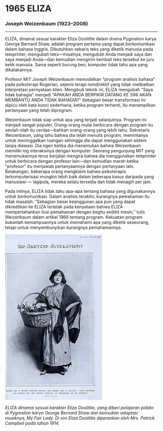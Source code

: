 # __1965 ELIZA__
### __Joseph Weizenbaum__ (1923–2008)
___

ELIZA, dinamai sesuai karakter Eliza Doolittle dalam drama Pygmalion karya George Bernard Shaw, adalah program pertama yang dapat berkomunikasi dalam bahasa Inggris. Dibutuhkan sebaris teks yang diketik manusia pada teleprinter, mengubah teks—misalnya, mengubah Anda menjadi saya dan saya menjadi Anda—dan kemudian mengirim kembali teks tersebut ke juru ketik manusia. Sama seperti burung beo, komputer tidak tahu apa yang dikatakannya.

Profesor MIT Joseph Weizenbaum memodelkan "program analisis bahasa" pada psikoterapi Rogerian, sejenis terapi nondirektif yang tidak melibatkan interpretasi pernyataan klien. Mengikuti teknik ini, ELIZA mengubah "Saya tidak bahagia" menjadi "APAKAH ANDA BERPIKIR DATANG KE SINI AKAN MEMBANTU ANDA TIDAK BAHAGIA?" Sebagian besar transformasi ini dipicu oleh kata kunci sederhana; ketika program terhenti, itu menampilkan pertanyaan yang telah diprogram.

Weizenbaum tidak siap untuk apa yang terjadi selanjutnya. Program ini menjadi sangat populer. Orang-orang mulai berbicara dengan program itu seolah-olah itu cerdas—bahkan orang-orang yang lebih tahu. Sekretaris Weizenbaum, yang tahu bahwa dia telah menulis program, memintanya untuk meninggalkan ruangan sehingga dia dapat menggunakan sistem tanpa diawasi. Dia ngeri ketika dia menemukan bahwa Weizenbaum memiliki log interaksinya dengan komputer. Seorang pengunjung MIT yang menemukannya terus berjalan mengira bahwa dia menggunakan teleprinter untuk berbicara dengan profesor lain—dan kemudian marah ketika "profesor" itu menjawab pertanyaannya dengan pertanyaan lain. Belakangan, beberapa orang mengklaim bahwa psikoterapis terkomputerisasi mungkin lebih baik dalam beberapa kasus daripada yang manusiawi — lagipula, mereka selalu tersedia dan tidak menagih per jam.

Pada intinya, ELIZA tidak tahu apa-apa tentang bahasa yang digunakannya untuk berkomunikasi. Dalam analisis terakhir, kurangnya pemahaman itu tidak masalah. “Sebagian besar keanggunan apa pun yang dapat dikreditkan ke ELIZA terletak pada kenyataan bahwa ELIZA mempertahankan ilusi pemahaman dengan begitu sedikit mesin,” tulis Weizenbaum dalam artikel 1966 tentang program. Kekuatan program bukanlah kemampuannya untuk memahami apa yang diketik seseorang, tetapi untuk menyembunyikan kurangnya pemahamannya.

![ELIZA](res/Eliza.jpg)

*ELIZA dinamai sesuai karakter Eliza Doolittle, yang diberi pelajaran pidato di Pygmalion karya George Bernard Shaw dan kemudian adaptasi musiknya, My Fair Lady. Di sini Eliza Doolittle diperankan oleh Mrs. Patrick Campbell pada tahun 1914.*